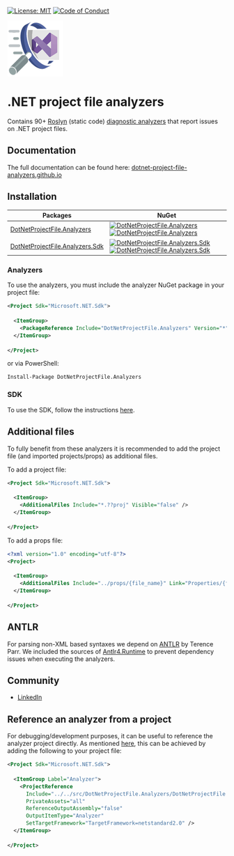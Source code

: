 [![License: MIT](https://img.shields.io/badge/License-MIT-blue.svg)](https://github.com/Corniel/dotnet-project-files-analyzers/blob/main/LICENSE.md)
[![Code of Conduct](https://img.shields.io/badge/%E2%9D%A4-code%20of%20conduct-blue.svg?style=flat)](https://github.com/Corniel/dotnet-project-files-analyzers/blob/main/CODE_OF_CONDUCT.md)

![.NET project file analyzers logo](design/logo_128x128.png)
# .NET project file analyzers
Contains 90+ [Roslyn](https://docs.microsoft.com/en-us/dotnet/csharp/roslyn-sdk/)
(static code) [diagnostic analyzers](https://docs.microsoft.com/en-us/dotnet/api/microsoft.codeanalysis.diagnostics.diagnosticanalyzer)
that report issues on .NET project files.

## Documentation
The full documentation can be found here: [dotnet-project-file-analyzers.github.io](https://dotnet-project-file-analyzers.github.io/)

## Installation
| Packages                                                                                         | NuGet                                                                                                                                                                                                                                                                    |
|--------------------------------------------------------------------------------------------------|--------------------------------------------------------------------------------------------------------------------------------------------------------------------------------------------------------------------------------------------------------------------------|
|[DotNetProjectFile.Analyzers](https://www.nuget.org/packages/DotNetProjectFile.Analyzers/)        | [![DotNetProjectFile.Analyzers](https://img.shields.io/nuget/v/DotNetProjectFile.Analyzers)![DotNetProjectFile.Analyzers](https://img.shields.io/nuget/dt/DotNetProjectFile.Analyzers)](https://www.nuget.org/packages/DotNetProjectFile.Analyzers/)                     |
|[DotNetProjectFile.Analyzers.Sdk](https://www.nuget.org/packages/DotNetProjectFile.Analyzers.Sdk/)| [![DotNetProjectFile.Analyzers.Sdk](https://img.shields.io/nuget/v/DotNetProjectFile.Analyzers.Sdk)![DotNetProjectFile.Analyzers.Sdk](https://img.shields.io/nuget/dt/DotNetProjectFile.Analyzers.Sdk)](https://www.nuget.org/packages/DotNetProjectFile.Analyzers.Sdk/) |

### Analyzers
To use the analyzers, you must include the analyzer NuGet package in your project file:
``` XML
<Project Sdk="Microsoft.NET.Sdk">

  <ItemGroup>
    <PackageReference Include="DotNetProjectFile.Analyzers" Version="*" PrivateAssets="all" />
  </ItemGroup>

</Project>
```

or via PowerShell:

``` PS
Install-Package DotNetProjectFile.Analyzers
```
### SDK
To use the SDK, follow the instructions [here](https://dotnet-project-file-analyzers.github.io/general/sdk.html).

## Additional files
To fully benefit from these analyzers it is recommended to add the project file
(and imported projects/props) as additional files.

To add a project file:

``` XML
<Project Sdk="Microsoft.NET.Sdk">

  <ItemGroup>
    <AdditionalFiles Include="*.??proj" Visible="false" />
  </ItemGroup>

</Project>
```

To add a props file:

``` XML
<?xml version="1.0" encoding="utf-8"?>
<Project>

  <ItemGroup>
    <AdditionalFiles Include="../props/{file_name}" Link="Properties/{file_name}" />
  </ItemGroup>

</Project>
```

## ANTLR
For parsing non-XML based syntaxes we depend on [ANTLR](https://www.antlr.org)
by Terence Parr. We included the sources of [Antlr4.Runtime](https://github.com/antlr/antlr4)
to prevent dependency issues when executing the analyzers.

## Community
* [LinkedIn](https://www.linkedin.com/company/dotnet-project-file-analyzers)

## Reference an analyzer from a project
For debugging/development purposes, it can be useful to reference the analyzer
project directly. As mentioned [here](https://www.meziantou.net/referencing-an-analyzer-from-a-project.htm),
this can be achieved by adding the following to your project file:

``` XML
<Project Sdk="Microsoft.NET.Sdk">

  <ItemGroup Label="Analyzer">
    <ProjectReference
      Include="../../src/DotNetProjectFile.Analyzers/DotNetProjectFile.Analyzers.csproj"
      PrivateAssets="all"
      ReferenceOutputAssembly="false"
      OutputItemType="Analyzer"
      SetTargetFramework="TargetFramework=netstandard2.0" />
  </ItemGroup>

</Project>
```
